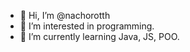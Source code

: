 - 👋 Hi, I’m @nachorotth
- 👀 I’m interested in programming.
- 🌱 I’m currently learning Java, JS, POO.
<!---
nachorotth/nachorotth is a ✨ special ✨ repository because its `README.md` (this file) appears on your GitHub profile.
You can click the Preview link to take a look at your changes.
--->
